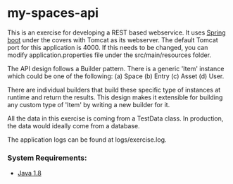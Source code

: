 # my-spaces-api
This is an exercise for developing a REST based webservice. It uses [Spring boot](https://projects.spring.io/spring-boot/) under the covers with Tomcat as its webserver. The default Tomcat port for this application is 4000. If this needs to be changed, you can modify application.properties file under the src/main/resources folder. 

The API design follows a Builder pattern. There is a generic 'Item' instance which could be one of the following: (a) Space (b) Entry (c) Asset (d) User.

There are individual builders that build these specific type of instances at runtime and return the results. This design makes it extensible for building any custom type of 'Item' by writing a new builder for it.

All the data in this exercise is coming from a TestData class. In production, the data would ideally come from a database.

The application logs can be found at logs/exercise.log.

### System Requirements:
 * [Java 1.8](http://www.oracle.com/technetwork/java/javase/downloads/jdk8-downloads-2133151.html)

